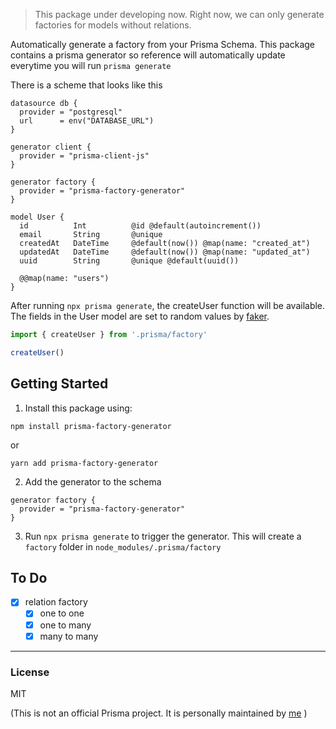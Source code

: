 
> This package under developing now. Right now, we can only generate factories for models without relations.

Automatically generate a factory from your Prisma Schema. This package contains a prisma generator so reference will automatically update everytime you will run `prisma generate`

There is a scheme that looks like this
```
datasource db {
  provider = "postgresql"
  url      = env("DATABASE_URL")
}

generator client {
  provider = "prisma-client-js"
}

generator factory {
  provider = "prisma-factory-generator"
}

model User {
  id          Int          @id @default(autoincrement())
  email       String       @unique
  createdAt   DateTime     @default(now()) @map(name: "created_at")
  updatedAt   DateTime     @default(now()) @map(name: "updated_at")
  uuid        String       @unique @default(uuid())

  @@map(name: "users")
}
```
After running `npx prisma generate`, the createUser function will be available. The fields in the User model are set to random values by [faker](https://github.com/marak/Faker.js/).
```typescript
import { createUser } from '.prisma/factory'

createUser()
```

## Getting Started

1. Install this package using:

```shell
npm install prisma-factory-generator
```
or
```shell
yarn add prisma-factory-generator
```

2. Add the generator to the schema

```prisma
generator factory {
  provider = "prisma-factory-generator"
}
```

3. Run `npx prisma generate` to trigger the generator. This will create a `factory` folder in `node_modules/.prisma/factory`

## To Do
- [x] relation factory
  - [x] one to one
  - [x] one to many
  - [x] many to many

---

### License

MIT

(This is not an official Prisma project. It is personally maintained by [me](https://github.com/toyamarinyon) )
